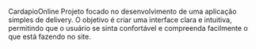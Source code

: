 CardapioOnline
Projeto focado no desenvolvimento de uma aplicação simples de delivery. O objetivo é criar uma interface clara e intuitiva, permitindo que o usuário se sinta confortável e compreenda facilmente o que está fazendo no site.
